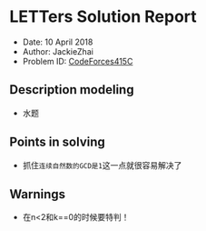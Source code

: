 # LETTers Solution Report

- Date: 10 April 2018
- Author: JackieZhai
- Problem ID: [CodeForces415C](http://codeforces.com/problemset/problem/415/C)

## Description modeling

- 水题

## Points in solving

- 抓住`连续自然数的GCD是1`这一点就很容易解决了

## Warnings

- 在n<2和k==0的时候要特判！